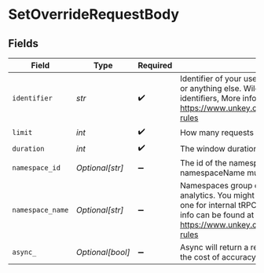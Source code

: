 # SetOverrideRequestBody


## Fields

| Field                                                                                                                                                                                                                                                                    | Type                                                                                                                                                                                                                                                                     | Required                                                                                                                                                                                                                                                                 | Description                                                                                                                                                                                                                                                              | Example                                                                                                                                                                                                                                                                  |
| ------------------------------------------------------------------------------------------------------------------------------------------------------------------------------------------------------------------------------------------------------------------------ | ------------------------------------------------------------------------------------------------------------------------------------------------------------------------------------------------------------------------------------------------------------------------ | ------------------------------------------------------------------------------------------------------------------------------------------------------------------------------------------------------------------------------------------------------------------------ | ------------------------------------------------------------------------------------------------------------------------------------------------------------------------------------------------------------------------------------------------------------------------ | ------------------------------------------------------------------------------------------------------------------------------------------------------------------------------------------------------------------------------------------------------------------------ |
| `identifier`                                                                                                                                                                                                                                                             | *str*                                                                                                                                                                                                                                                                    | :heavy_check_mark:                                                                                                                                                                                                                                                       | Identifier of your user, this can be their userId, an email, an ip or anything else. Wildcards ( * ) can be used to match multiple identifiers, More info can be found at https://www.unkey.com/docs/ratelimiting/overrides#wildcard-rules                               | user_123                                                                                                                                                                                                                                                                 |
| `limit`                                                                                                                                                                                                                                                                  | *int*                                                                                                                                                                                                                                                                    | :heavy_check_mark:                                                                                                                                                                                                                                                       | How many requests may pass in a given window.                                                                                                                                                                                                                            | 10                                                                                                                                                                                                                                                                       |
| `duration`                                                                                                                                                                                                                                                               | *int*                                                                                                                                                                                                                                                                    | :heavy_check_mark:                                                                                                                                                                                                                                                       | The window duration in milliseconds                                                                                                                                                                                                                                      | 60000                                                                                                                                                                                                                                                                    |
| `namespace_id`                                                                                                                                                                                                                                                           | *Optional[str]*                                                                                                                                                                                                                                                          | :heavy_minus_sign:                                                                                                                                                                                                                                                       | The id of the namespace. Either namespaceId or namespaceName must be provided                                                                                                                                                                                            | rlns_1234                                                                                                                                                                                                                                                                |
| `namespace_name`                                                                                                                                                                                                                                                         | *Optional[str]*                                                                                                                                                                                                                                                          | :heavy_minus_sign:                                                                                                                                                                                                                                                       | Namespaces group different limits together for better analytics. You might have a namespace for your public API and one for internal tRPC routes. Wildcards can also be used, more info can be found at https://www.unkey.com/docs/ratelimiting/overrides#wildcard-rules | email.outbound                                                                                                                                                                                                                                                           |
| `async_`                                                                                                                                                                                                                                                                 | *Optional[bool]*                                                                                                                                                                                                                                                         | :heavy_minus_sign:                                                                                                                                                                                                                                                       | Async will return a response immediately, lowering latency at the cost of accuracy.                                                                                                                                                                                      |                                                                                                                                                                                                                                                                          |